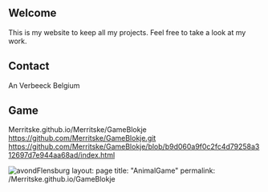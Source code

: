 ## Welcome 

This is my website to keep all my projects.
Feel free to take a look at my work.

## Contact

An Verbeeck
Belgium

## Game
Merritske.github.io/Merritske/GameBlokje
https://github.com/Merritske/GameBlokje.git
https://github.com/Merritske/GameBlokje/blob/b9d060a9f0c2fc4d79258a312697d7e944aa68ad/index.html


![avondFlensburg](https://user-images.githubusercontent.com/93704845/152506879-f66adabb-57c8-465a-834d-68f6d325e99a.JPG)
layout: page
title: "AnimalGame"
permalink: /Merritske.github.io/GameBlokje
